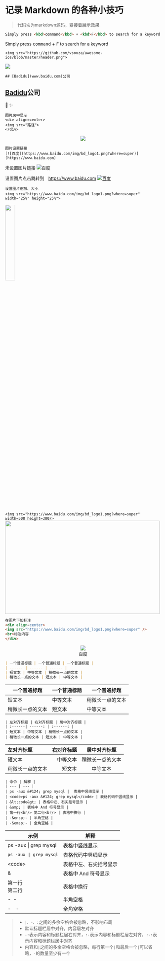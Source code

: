 # 记录 Markdown 的各种小技巧

> 代码块为markdown源码，紧接着展示效果

``` markdown
Simply press <kbd>command</kbd> + <kbd>F</kbd> to search for a keyword
```

Simply press <kbd>command</kbd> + <kbd>F</kbd> to search for a keyword

```
<img src="https://github.com/vsouza/awesome-ios/blob/master/header.png">
````
<img src="https://github.com/vsouza/awesome-ios/blob/master/header.png">

```
## [Badidu](www.baidu.com)公司
```
## [Badidu](www.baidu.com)公司

:musical_keyboard: 
:sparkles:

```
图片居中显示
<div align=center>
<img src="路径">
</div>
```

<div align=center>
<img src="https://www.baidu.com/img/bd_logo1.png?where=super">
</div>

```
图片设置链接
[![百度](https://www.baidu.com/img/bd_logo1.png?where=super)](https://www.baidu.com)
```
未设置图片链接
![百度](https://www.baidu.com/img/bd_logo1.png?where=super)

设置图片点击跳转到　https://www.baidu.com
[![百度](https://www.baidu.com/img/bd_logo1.png?where=super)](https://www.baidu.com)

```
设置图片缩放、大小
<img src="https://www.baidu.com/img/bd_logo1.png?where=super"　width="25%" height="25%">
```

<img src="https://www.baidu.com/img/bd_logo1.png?where=super" width="25%" height="25%"/>

```<img src="https://www.baidu.com/img/bd_logo1.png?where=super" width=500 height=300/>```
<img src="https://www.baidu.com/img/bd_logo1.png?where=super" width=500 height=300/>

``` markdown
在图片下加标注
<div align=center>
<img src="https://www.baidu.com/img/bd_logo1.png?where=super" />
<br>标注内容
</div>
```

<div align=center>
<img src="https://www.baidu.com/img/bd_logo1.png?where=super"><br>百度
</div>

``` markdown
| 一个普通标题 | 一个普通标题 | 一个普通标题 |
| ------ | ------ | ------ |
| 短文本 | 中等文本 | 稍微长一点的文本 |
| 稍微长一点的文本 | 短文本 | 中等文本 |
```
| 一个普通标题 | 一个普通标题 | 一个普通标题 |
| ------ | ------ | ------ |
| 短文本 | 中等文本 | 稍微长一点的文本 |
| 稍微长一点的文本 | 短文本 | 中等文本 |

```
| 左对齐标题 | 右对齐标题 | 居中对齐标题 |
| :------| ------: | :------: |
| 短文本 | 中等文本 | 稍微长一点的文本 |
| 稍微长一点的文本 | 短文本 | 中等文本 |
```
| 左对齐标题 | 右对齐标题 | 居中对齐标题 |
| :------| ------: | :------: |
| 短文本 | 中等文本 | 稍微长一点的文本 |
| 稍微长一点的文本 | 短文本 | 中等文本 |

```
| 命令 | 解释 |
| --- | --- | 
| ps -aux &#124; grep mysql |  表格中竖线显示 |
| <code>ps -aux &#124; grep mysql</code> | 表格代码中竖线显示 |
| &lt;code&gt; | 表格中左、右尖括号显示 |
| &amp; | 表格中 And 符号显示 |
| 第一行<br/> 第二行<br/> | 表格中换行 |
| -&ensp;- | 半角空格 |
| -&emsp;- | 全角空格 |
```

| 示例 | 解释 |
| --- | --- | 
| ps -aux &#124; grep mysql |  表格中竖线显示 |
| <code>ps -aux &#124; grep mysql</code> | 表格代码中竖线显示 |
| &lt;code&gt; | 表格中左、右尖括号显示 |
| &amp; | 表格中 And 符号显示 |
| 第一行<br/> 第二行<br/> | 表格中换行 |
| -&ensp;- | 半角空格 |
| -&emsp;- | 全角空格 |


> * `|、-、:`之间的多余空格会被忽略，不影响布局
> * 默认标题栏居中对齐，内容居左对齐
> * `-:`表示内容和标题栏居右对齐，`:-`表示内容和标题栏居左对齐，`:-:`表示内容和标题栏居中对齐
> * 内容和`|`之间的多余空格会被忽略，每行第一个`|`和最后一个`|`可以省略，`-`的数量至少有一个
